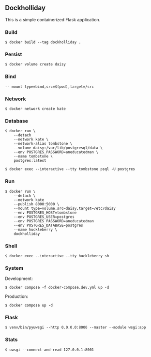 ## Dockholliday

This is a simple containerized Flask application.

### Build
```
$ docker build --tag dockholliday .
```

### Persist
```
$ docker volume create daisy
```

### Bind
```
-- mount type=bind,src=$(pwd),target=/src
```

### Network
```
$ docker network create kate
```

### Database
```
$ docker run \
    --detach
    --network kate \
    --network-alias tombstone \
    --volume daisy:/var/lib/postgresql/data \
    --env POSTGRES_PASSWORD=aneducatedman \
    --name tombstone \
    postgres:latest

$ docker exec --interactive --tty tombstone psql -U postgres
```

### Run
```
$ docker run \
    --detach \
    --network kate
    --publish 8000:5000 \
    --mount type=volume,src=daisy,target=/etc/daisy
    --env POSTGRES_HOST=tombstone
    --env POSTGRES_USER=postgres
    --env POSTGRES_PASSWORD=aneducatedman
    --env POSTGRES_DATABASE=postgres
    --name huckleberry \
    dockholliday
```

### Shell
```
$ docker exec --interactive --tty huckleberry sh
```

### System
Development:
```
$ docker compose -f docker-compose.dev.yml up -d
```
Production:
```
$ docker compose up -d
```

### Flask
```
$ venv/bin/pyuwsgi --http 0.0.0.0:8000 --master --module wsgi:app
```

### Stats
```
$ uwsgi --connect-and-read 127.0.0.1:8001
```
